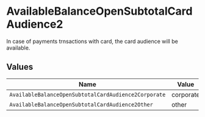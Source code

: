 # AvailableBalanceOpenSubtotalCardAudience2

In case of payments trnsactions with card, the card audience will be available.


## Values

| Name                                                 | Value                                                |
| ---------------------------------------------------- | ---------------------------------------------------- |
| `AvailableBalanceOpenSubtotalCardAudience2Corporate` | corporate                                            |
| `AvailableBalanceOpenSubtotalCardAudience2Other`     | other                                                |